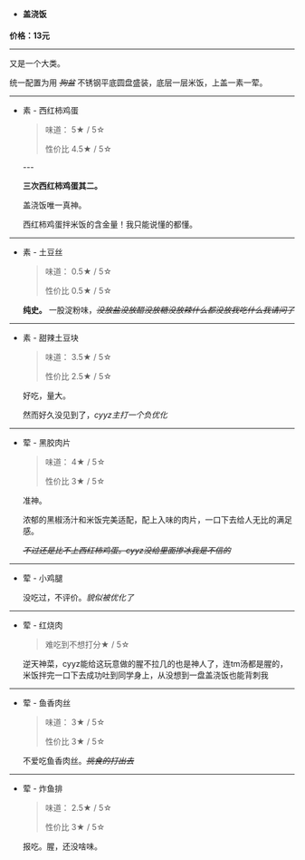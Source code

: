 - #### 盖浇饭

**价格：13元**

---

又是一个大类。

统一配置为用 *<s>狗盆</s>* 不锈钢平底圆盘盛装，底层一层米饭，上盖一素一荤。

---

- 素 - 西红柿鸡蛋

    >味道： 5&#9733; / 5&#9734;
    >
    >性价比 4.5&#9733; / 5&#9734;

    \---

    **三次西红柿鸡蛋其二。**

    盖浇饭唯一真神。

    西红柿鸡蛋拌米饭的含金量！我只能说懂的都懂。

---

- 素 - 土豆丝

    >味道： 0.5&#9733; / 5&#9734;
    >
    >性价比 0.5&#9733; / 5&#9734;


    **纯史。** 一股淀粉味，<s>*没放盐没放醋没放糖没放辣什么都没放我吃什么我请问了*</s>

---

- 素 - 甜辣土豆块 

    >味道： 3.5&#9733; / 5&#9734;
    >
    >性价比 2.5&#9733; / 5&#9734;

    好吃，量大。
    
    然而好久没见到了，*cyyz主打一个负优化*

--- 

- 荤 - 黑胶肉片

    >味道： 4&#9733; / 5&#9734;
    >
    >性价比 3&#9733; / 5&#9734;

    准神。

    浓郁的黑椒汤汁和米饭完美适配，配上入味的肉片，一口下去给人无比的满足感。

    _<s>不过还是比不上西红柿鸡蛋。cyyz没给里面掺冰我是不信的</s>_

---

- 荤 - 小鸡腿 

    没吃过，不评价。*貌似被优化了*

---

- 荤 - 红烧肉

    >难吃到不想打分&#9733; / 5&#9734;

    逆天神菜，cyyz能给这玩意做的腥不拉几的也是神人了，连tm汤都是腥的，米饭拌完一口下去成功吐到同学身上，从没想到一盘盖浇饭也能背刺我

--- 

- 荤 - 鱼香肉丝

    >味道： 3&#9733; / 5&#9734;
    >
    >性价比 3&#9733; / 5&#9734;

    不爱吃鱼香肉丝。<s>*挑食的打出去*</s>

---

- 荤 - 炸鱼排

    >味道： 2.5&#9733; / 5&#9734;
    >
    >性价比 3&#9733; / 5&#9734;

    报吃。腥，还没啥味。